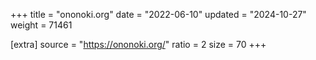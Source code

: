 +++
title = "ononoki.org"
date = "2022-06-10"
updated = "2024-10-27"
weight = 71461

[extra]
source = "https://ononoki.org/"
ratio = 2
size = 70
+++
